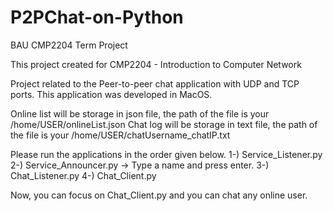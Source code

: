 # P2PChat-on-Python
BAU CMP2204 Term Project

This project created for CMP2204 - Introduction to Computer Network

Project related to the Peer-to-peer chat application with UDP and TCP ports.
This application was developed in MacOS.

Online list will be storage in json file, the path of the file is your /home/USER/onlineList.json
Chat log will be storage in text file, the path of the file is your /home/USER/chatUsername_chatIP.txt

Please run the applications in the order given below.
1-) Service_Listener.py
2-) Service_Announcer.py -> Type a name and press enter.
3-) Chat_Listener.py
4-) Chat_Client.py

Now, you can focus on Chat_Client.py and you can chat any online user.

